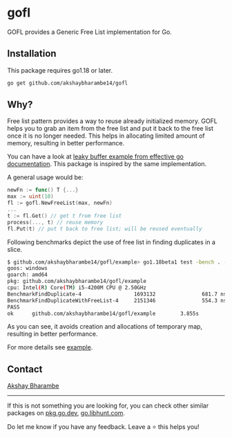 # gofl

GOFL provides a Generic Free List implementation for Go.

## Installation

This package requires go1.18 or later.

```sh
go get github.com/akshaybharambe14/gofl
```

## Why?

Free list pattern provides a way to reuse already initialized memory. GOFL helps you to grab an item from the free list and put it back to the free list once it is no longer needed. This helps in allocating limited amount of memory, resulting in better performance.

You can have a look at [leaky buffer example from effective go documentation](https://go.dev/doc/effective_go). This package is inspired by the same implementation.

A general usage would be:

```go
newFn := func() T {...}
max := uint(10)
fl := gofl.NewFreeList(max, newFn)
...
t := fl.Get() // get t from free list
process(..., t) // reuse memory
fl.Put(t) // put t back to free list; will be reused eventually
```

Following benchmarks depict the use of free list in finding duplicates in a slice.

```sh
$ github.com/akshaybharambe14/gofl/example> go1.18beta1 test -bench . -benchmem
goos: windows
goarch: amd64
pkg: github.com/akshaybharambe14/gofl/example
cpu: Intel(R) Core(TM) i5-4200M CPU @ 2.50GHz
BenchmarkFindDuplicate-4                 1693132               681.7 ns/op           162 B/op          1 allocs/op
BenchmarkFindDuplicateWithFreeList-4     2151346               554.3 ns/op             2 B/op          0 allocs/op
PASS
ok      github.com/akshaybharambe14/gofl/example        3.855s
```

As you can see, it avoids creation and allocations of temporary map, resulting in better performance.

For more details see [example](example/main_test.go).

## Contact

[Akshay Bharambe](https://twitter.com/akshaybharambe1)

---

If this is not something you are looking for, you can check other similar packages on [pkg.go.dev](https://pkg.go.dev/), [go.libhunt.com](https://go.libhunt.com).

Do let me know if you have any feedback. Leave a ⭐ this helps you!
